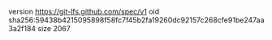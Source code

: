 version https://git-lfs.github.com/spec/v1
oid sha256:59438b4215095898f58fc7f45b2fa19260dc92157c268cfe91be247aa3a2f184
size 2067
